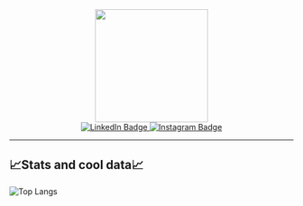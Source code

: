 <div id="header" align="center">
  <img src="https://media.giphy.com/media/yIomjPheQvvbiF9v7A/giphy.gif" width="200"/>
</div>
<div id="badges" align="center">
  <a href="https://www.linkedin.com/in/luca-sabatino-7984a614a/">
  <img src="https://img.shields.io/badge/LinkedIn-blue?style=for-the-badge&logo=linkedin&logoColor=white" alt="LinkedIn Badge"/>
  </a>
  <a href="https://www.instagram.com/lucapiccolosabato/">
  <img src="https://img.shields.io/badge/Instagram-red?style=for-the-badge&logo=instagram&logoColor=white" alt="Instagram Badge"/>
  </a><br>
  <img src="https://komarev.com/ghpvc/?username=Sabaz23&style=flat-square&color=blue" alt=""/>
</div>

---
<h2>📈Stats and cool data📈</h2>

![Top Langs](https://github-readme-stats.vercel.app/api/top-langs/?username=Sabaz23&layout=compact)

